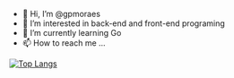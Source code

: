 - 👋 Hi, I’m @gpmoraes
- 👀 I’m interested in back-end and front-end programing
- 🌱 I’m currently learning Go
- 📫 How to reach me ...

[![Top Langs](https://github-readme-stats.vercel.app/api/top-langs/?username=gpmoraes&langs_count=8&theme=dark)](https://github.com/anuraghazra/github-readme-stats)


<!---
gpmoraes/gpmoraes is a ✨ special ✨ repository because its `README.md` (this file) appears on your GitHub profile.
You can click the Preview link to take a look at your changes.
--->

